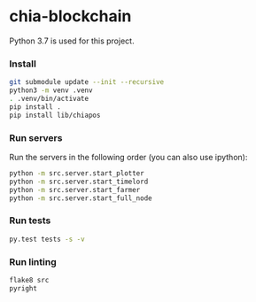 # chia-blockchain
Python 3.7 is used for this project.

### Install

```bash
git submodule update --init --recursive
python3 -m venv .venv
. .venv/bin/activate
pip install .
pip install lib/chiapos
```

### Run servers
Run the servers in the following order (you can also use ipython):
```bash
python -m src.server.start_plotter
python -m src.server.start_timelord
python -m src.server.start_farmer
python -m src.server.start_full_node
```

### Run tests
```bash
py.test tests -s -v
```

### Run linting
```bash
flake8 src
pyright
```
